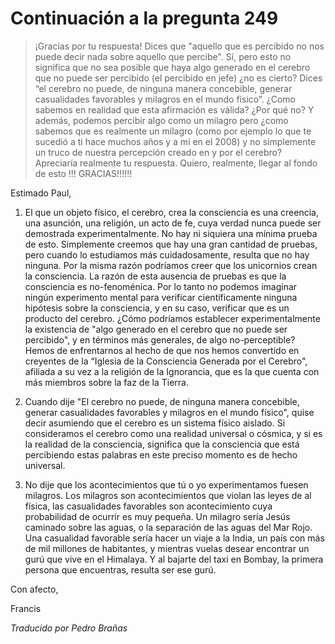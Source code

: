 # Continuación a la pregunta 249

>¡Gracias por tu respuesta! Dices que "aquello que es percibido no nos puede decir nada sobre aquello que percibe". Sí, pero esto no significa que no sea posible que haya algo generado en el cerebro que no puede ser percibido (el percibido en jefe) ¿no es cierto? Dices “el cerebro no puede, de ninguna manera concebible, generar casualidades favorables y milagros en el mundo físico”. ¿Como sabemos en realidad que esta afirmación es válida? ¿Por qué no? Y además, podemos percibir algo como un milagro pero ¿como sabemos que es realmente un milagro (como por ejemplo lo que te sucedió a ti hace muchos años y a mí en el 2008) y no simplemente un truco de nuestra percepción creado en y por el cerebro? Apreciaría realmente tu respuesta. Quiero, realmente, llegar al fondo de esto !!! GRACIAS!!!!!!

Estimado Paul,

1. El que un objeto físico, el cerebro, crea la consciencia es una creencia, una asunción, una religión, un acto de fe, cuya verdad nunca puede ser demostrada experimentalmente. No hay ni siquiera una mínima prueba de esto. Simplemente creemos que hay una gran cantidad de pruebas, pero cuando lo estudiamos más cuidadosamente, resulta que no hay ninguna. Por la misma razón podríamos creer que los unicornios crean la consciencia. La razón de esta ausencia de pruebas es que la consciencia es no-fenoménica. Por lo tanto no podemos imaginar ningún experimento mental para verificar científicamente ninguna hipótesis sobre la consciencia, y en su caso, verificar que es un producto del cerebro. ¿Cómo podríamos establecer experimentalmente la existencia de "algo generado en el cerebro que no puede ser percibido", y en términos más generales, de algo no-perceptible? Hemos de enfrentarnos al hecho de que nos hemos convertido en creyentes de la “Iglesia de la Consciencia Generada por el Cerebro", afiliada a su vez a la religión de la Ignorancia, que es la que cuenta con más miembros sobre la faz de la Tierra.

2. Cuando dije "El cerebro no puede, de ninguna manera concebible, generar casualidades favorables y milagros en el mundo físico", quise decir asumiendo que el cerebro es un sistema físico aislado. Si consideramos el cerebro como una realidad universal o cósmica, y si es la realidad de la consciencia, significa que la consciencia que está percibiendo estas palabras en este preciso momento es de hecho universal.

3. No dije que los acontecimientos que tú o yo experimentamos fuesen milagros. Los milagros son acontecimientos que violan las leyes de al física, las casualidades favorables son acontecimiento cuya probabilidad de ocurrir es muy pequeña. Un milagro sería Jesús caminado sobre las aguas, o la separación de las aguas del Mar Rojo. Una casualidad favorable sería hacer un viaje a la India, un país con más de mil millones de habitantes, y mientras vuelas desear encontrar un gurú que vive en el Himalaya. Y al bajarte del taxi en Bombay, la primera persona que encuentras, resulta ser ese gurú.

Con afecto,

Francis

_Traducido por Pedro Brañas_

